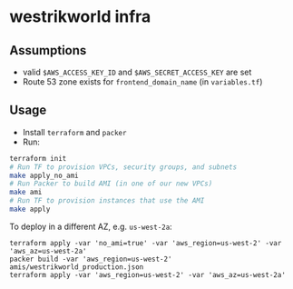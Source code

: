 # westrikworld infra

## Assumptions

- valid `$AWS_ACCESS_KEY_ID`  and `$AWS_SECRET_ACCESS_KEY` are set
- Route 53 zone exists for `frontend_domain_name` (in `variables.tf`)

## Usage

- Install `terraform` and `packer`
- Run:

```sh
terraform init
# Run TF to provision VPCs, security groups, and subnets
make apply_no_ami
# Run Packer to build AMI (in one of our new VPCs)
make ami
# Run TF to provision instances that use the AMI
make apply
```

To deploy in a different AZ, e.g. `us-west-2a`:

```
terraform apply -var 'no_ami=true' -var 'aws_region=us-west-2' -var 'aws_az=us-west-2a'
packer build -var 'aws_region=us-west-2' amis/westrikworld_production.json
terraform apply -var 'aws_region=us-west-2' -var 'aws_az=us-west-2a'
```

